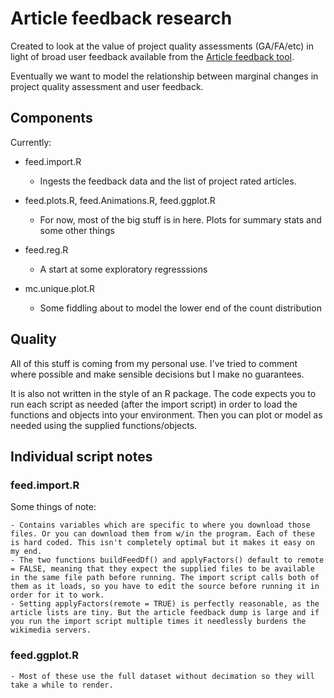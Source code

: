# Article feedback research 

Created to look at the value of project quality assessments (GA/FA/etc) in light of broad user feedback available from the [Article feedback tool](http://en.wikipedia.org/wiki/Wikipedia:Article_Feedback_Tool).

Eventually we want to model the relationship between marginal changes in project quality assessment and user feedback.

## Components

Currently:

 - feed.import.R 
 	- Ingests the feedback data and the list of project rated articles. 
 
 - feed.plots.R, feed.Animations.R, feed.ggplot.R
 	- For now, most of the big stuff is in here. Plots for summary stats and some other things
 - feed.reg.R 
 	- A start at some exploratory regresssions
 - mc.unique.plot.R
 	- Some fiddling about to model the lower end of the count distribution

## Quality

All of this stuff is coming from my personal use. I've tried to comment where possible and make sensible decisions but I make no guarantees.

It is also not written in the style of an R package. The code expects you to run each script as needed (after the import script) in order to load the functions and objects into your environment. Then you can plot or model as needed using the supplied functions/objects.



## Individual script notes

### feed.import.R

Some things of note:

	- Contains variables which are specific to where you download those files. Or you can download them from w/in the program. Each of these is hard coded. This isn't completely optimal but it makes it easy on my end. 
	- The two functions buildFeedDf() and applyFactors() default to remote = FALSE, meaning that they expect the supplied files to be available in the same file path before running. The import script calls both of them as it loads, so you have to edit the source before running it in order for it to work. 
	- Setting applyFactors(remote = TRUE) is perfectly reasonable, as the article lists are tiny. But the article feedback dump is large and if you run the import script multiple times it needlessly burdens the wikimedia servers.
	
### feed.ggplot.R
	
	- Most of these use the full dataset without decimation so they will take a while to render. 
